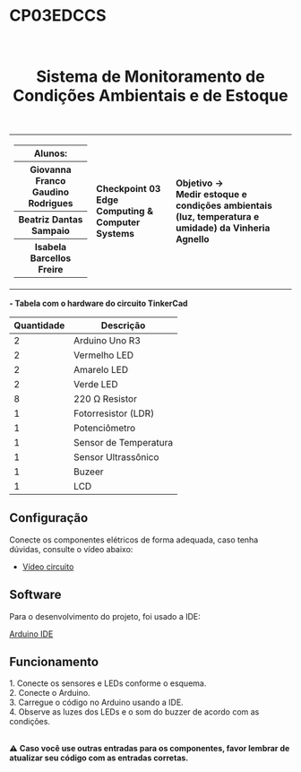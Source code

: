 # CP03EDCCS

<div align="center">
  <br>
  <h1>Sistema de Monitoramento de Condições Ambientais e de Estoque </h1>
</div>

<br>

<table>
  <tr>
    <td>
      <div>
        <table>
          <tr>
            <th>Alunos:</th>
          </tr>
          <tr>
            <th>Giovanna Franco Gaudino Rodrigues</th>
          </tr>
          <tr>
            <th>Beatriz Dantas Sampaio</th>
          </tr>
          <tr>
            <th>Isabela Barcellos Freire</th>
          </tr>
        </table>
      </div>
    </td>
    <td>
      <div>
        <b>Checkpoint 03 <br> Edge Computing & Computer Systems</b>
      <td> <b>Objetivo → <br> Medir estoque e condições ambientais (luz, temperatura e umidade) da Vinheria Agnello</b> </td>
      </div>
    </td>
  </tr>
</table>


<img scr="https://github.com/giovannafgaudino/CP03EDCCS/blob/main/Tinker%20Cad/CP03.3.png" align="right">
<div align="left">

<b> - Tabela com o hardware do circuito TinkerCad </b>

| Quantidade | Descrição                     |
| ---------- | ----------------------------- |
| 2          | Arduino Uno R3                |
| 2          | Vermelho LED                  |
| 2          | Amarelo LED                   |
| 2          | Verde LED                     |
| 8          | 220 Ω Resistor                |
| 1          | Fotorresistor (LDR)           |
| 1          | Potenciômetro                 |
| 1          | Sensor de Temperatura         |
| 1          | Sensor Ultrassônico           |
| 1          | Buzeer                        |
| 1          | LCD                           |


</div>

<h2> Configuração </h2>

Conecte os componentes elétricos de forma adequada, caso tenha dúvidas, consulte o vídeo  abaixo:
- <a href=""> Vídeo circuito </a>


<h2> Software </h2>

<p> Para o desenvolvimento do projeto, foi usado a IDE: </p>

<a href="https://www.arduino.cc/en/software"> Arduino IDE </a>

<h2> Funcionamento  </h2>
1. Conecte os sensores e LEDs conforme o esquema. <br>
2. Conecte o Arduino. <br>
3. Carregue o código no Arduino usando a IDE. <br>
4. Observe as luzes dos LEDs e o som do buzzer de acordo com as condições. <br>

<br>

⚠️ <b> Caso você use outras entradas para os componentes, favor lembrar de atualizar seu código com as entradas corretas. </b>
